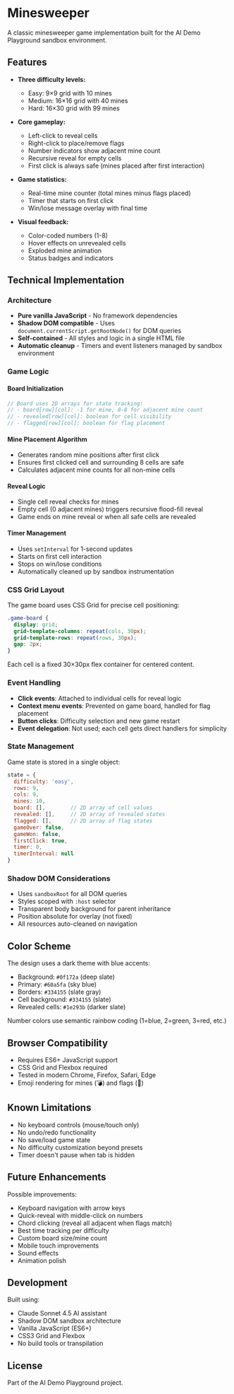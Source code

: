 # Minesweeper

A classic minesweeper game implementation built for the AI Demo Playground sandbox environment.

## Features

- **Three difficulty levels:**
  - Easy: 9×9 grid with 10 mines
  - Medium: 16×16 grid with 40 mines
  - Hard: 16×30 grid with 99 mines

- **Core gameplay:**
  - Left-click to reveal cells
  - Right-click to place/remove flags
  - Number indicators show adjacent mine count
  - Recursive reveal for empty cells
  - First click is always safe (mines placed after first interaction)

- **Game statistics:**
  - Real-time mine counter (total mines minus flags placed)
  - Timer that starts on first click
  - Win/lose message overlay with final time

- **Visual feedback:**
  - Color-coded numbers (1-8)
  - Hover effects on unrevealed cells
  - Exploded mine animation
  - Status badges and indicators

## Technical Implementation

### Architecture

- **Pure vanilla JavaScript** - No framework dependencies
- **Shadow DOM compatible** - Uses `document.currentScript.getRootNode()` for DOM queries
- **Self-contained** - All styles and logic in a single HTML file
- **Automatic cleanup** - Timers and event listeners managed by sandbox environment

### Game Logic

#### Board Initialization
```javascript
// Board uses 2D arrays for state tracking:
// - board[row][col]: -1 for mine, 0-8 for adjacent mine count
// - revealed[row][col]: boolean for cell visibility
// - flagged[row][col]: boolean for flag placement
```

#### Mine Placement Algorithm
- Generates random mine positions after first click
- Ensures first clicked cell and surrounding 8 cells are safe
- Calculates adjacent mine counts for all non-mine cells

#### Reveal Logic
- Single cell reveal checks for mines
- Empty cell (0 adjacent mines) triggers recursive flood-fill reveal
- Game ends on mine reveal or when all safe cells are revealed

#### Timer Management
- Uses `setInterval` for 1-second updates
- Starts on first cell interaction
- Stops on win/lose conditions
- Automatically cleaned up by sandbox instrumentation

### CSS Grid Layout

The game board uses CSS Grid for precise cell positioning:
```css
.game-board {
  display: grid;
  grid-template-columns: repeat(cols, 30px);
  grid-template-rows: repeat(rows, 30px);
  gap: 2px;
}
```

Each cell is a fixed 30×30px flex container for centered content.

### Event Handling

- **Click events**: Attached to individual cells for reveal logic
- **Context menu events**: Prevented on game board, handled for flag placement
- **Button clicks**: Difficulty selection and new game restart
- **Event delegation**: Not used; each cell gets direct handlers for simplicity

### State Management

Game state is stored in a single object:
```javascript
state = {
  difficulty: 'easy',
  rows: 9,
  cols: 9,
  mines: 10,
  board: [],        // 2D array of cell values
  revealed: [],     // 2D array of revealed states
  flagged: [],      // 2D array of flag states
  gameOver: false,
  gameWon: false,
  firstClick: true,
  timer: 0,
  timerInterval: null
}
```

### Shadow DOM Considerations

- Uses `sandboxRoot` for all DOM queries
- Styles scoped with `:host` selector
- Transparent body background for parent inheritance
- Position absolute for overlay (not fixed)
- All resources auto-cleaned on navigation

## Color Scheme

The design uses a dark theme with blue accents:
- Background: `#0f172a` (deep slate)
- Primary: `#60a5fa` (sky blue)
- Borders: `#334155` (slate gray)
- Cell background: `#334155` (slate)
- Revealed cells: `#1e293b` (darker slate)

Number colors use semantic rainbow coding (1=blue, 2=green, 3=red, etc.)

## Browser Compatibility

- Requires ES6+ JavaScript support
- CSS Grid and Flexbox required
- Tested in modern Chrome, Firefox, Safari, Edge
- Emoji rendering for mines (💣) and flags (🚩)

## Known Limitations

- No keyboard controls (mouse/touch only)
- No undo/redo functionality
- No save/load game state
- No difficulty customization beyond presets
- Timer doesn't pause when tab is hidden

## Future Enhancements

Possible improvements:
- Keyboard navigation with arrow keys
- Quick-reveal with middle-click on numbers
- Chord clicking (reveal all adjacent when flags match)
- Best time tracking per difficulty
- Custom board size/mine count
- Mobile touch improvements
- Sound effects
- Animation polish

## Development

Built using:
- Claude Sonnet 4.5 AI assistant
- Shadow DOM sandbox architecture
- Vanilla JavaScript (ES6+)
- CSS3 Grid and Flexbox
- No build tools or transpilation

## License

Part of the AI Demo Playground project.

